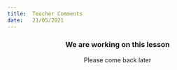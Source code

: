 ```yaml
---
title:  Teacher Comments
date:   21/05/2021
---
```


### <center>We are working on this lesson</center>
<center>Please come back later</center>